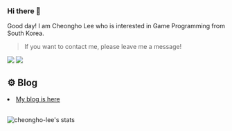 ### Hi there 👋
Good day! I am Cheongho Lee who is interested in Game Programming from South Korea.

> If you want to contact me, please leave me a message!

<p>
  <a href="https://github.com/CheongHo-Lee/" target="_blank"><img src="https://img.shields.io/badge/CheongHoLee-181717?style=flat-square&logo=GitHub&logoColor=white"/></a>
  <a href="mailto:dlcjdgh99@naver.com" target="_blank"><img src="https://img.shields.io/badge/dlcjdgh99@naver.com-brightgreen?style=flat-square&logo=Gmail&logoColor=white"/></a>
</p>

## ⚙ Blog

<li>
  <a href="https://chlee200530.tistory.com/" target="_blank">My blog is here</a>
</li>

<br>

![cheongho-lee's stats](https://github-readme-stats.vercel.app/api?username=cheongho-lee)
